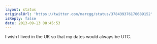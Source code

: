 ```yaml
---
layout: status
originalUrl: 'https://twitter.com/marcgg/status/378439376176689152'
isReply: false
date: 2013-09-13 08:45:53
---
```


I wish I lived in the UK so that my dates would always be UTC.
